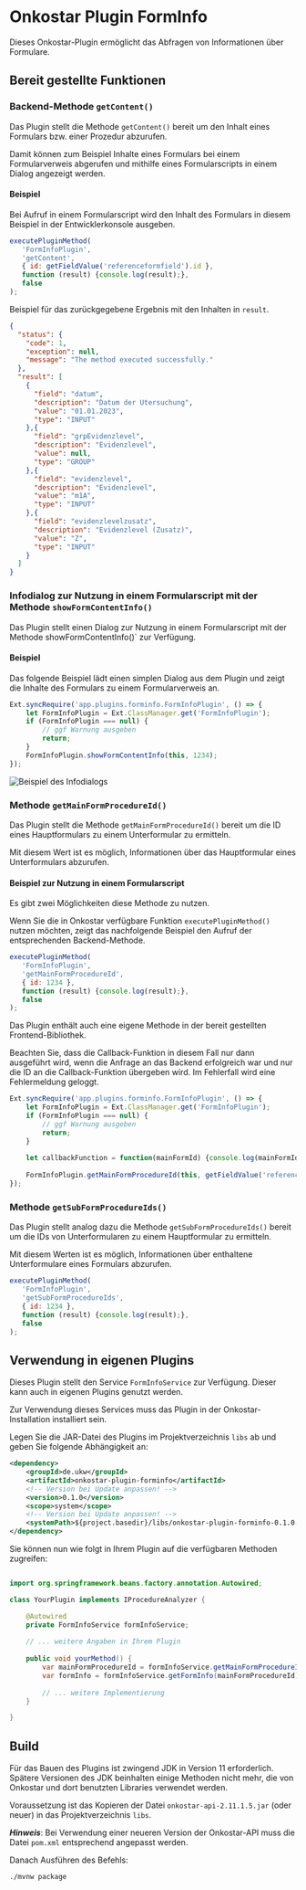 # Onkostar Plugin FormInfo

Dieses Onkostar-Plugin ermöglicht das Abfragen von Informationen über Formulare.

## Bereit gestellte Funktionen

### Backend-Methode `getContent()`

Das Plugin stellt die Methode `getContent()` bereit um den Inhalt eines Formulars bzw. einer Prozedur abzurufen.

Damit können zum Beispiel Inhalte eines Formulars bei einem Formularverweis abgerufen und mithilfe
eines Formularscripts in einem Dialog angezeigt werden.

#### Beispiel

Bei Aufruf in einem Formularscript wird den Inhalt des Formulars in diesem Beispiel in der Entwicklerkonsole ausgeben.

```javascript
executePluginMethod(
   'FormInfoPlugin',
   'getContent',
   { id: getFieldValue('referenceformfield').id },
   function (result) {console.log(result);},
   false
);
```

Beispiel für das zurückgegebene Ergebnis mit den Inhalten in `result`.

```json
{
  "status": {
    "code": 1,
    "exception": null,
    "message": "The method executed successfully."
  },
  "result": [
    {
      "field": "datum",
      "description": "Datum der Utersuchung",
      "value": "01.01.2023",
      "type": "INPUT"
    },{
      "field": "grpEvidenzlevel",
      "description": "Evidenzlevel",
      "value": null,
      "type": "GROUP"
    },{
      "field": "evidenzlevel",
      "description": "Evidenzlevel",
      "value": "m1A",
      "type": "INPUT"
    },{
      "field": "evidenzlevelzusatz",
      "description": "Evidenzlevel (Zusatz)",
      "value": "Z",
      "type": "INPUT"
    }
  ]
}
```

### Infodialog zur Nutzung in einem Formularscript mit der Methode `showFormContentInfo()`

Das Plugin stellt einen Dialog zur Nutzung in einem Formularscript mit der Methode showFormContentInfo()` zur Verfügung.

#### Beispiel

Das folgende Beispiel lädt einen simplen Dialog aus dem Plugin und zeigt die Inhalte des Formulars zu einem Formularverweis an.

```javascript
Ext.syncRequire('app.plugins.forminfo.FormInfoPlugin', () => {
    let FormInfoPlugin = Ext.ClassManager.get('FormInfoPlugin');
    if (FormInfoPlugin === null) {
        // ggf Warnung ausgeben
        return;
    }
    FormInfoPlugin.showFormContentInfo(this, 1234);
});
```

![Beispiel des Infodialogs](./examples/image.png)

### Methode `getMainFormProcedureId()`

Das Plugin stellt die Methode `getMainFormProcedureId()` bereit um die ID eines Hauptformulars zu einem Unterformular zu ermitteln.

Mit diesem Wert ist es möglich, Informationen über das Hauptformular eines Unterformulars abzurufen.

#### Beispiel zur Nutzung in einem Formularscript

Es gibt zwei Möglichkeiten diese Methode zu nutzen.

Wenn Sie die in Onkostar verfügbare Funktion `executePluginMethod()` nutzen möchten, zeigt das nachfolgende Beispiel den Aufruf der entsprechenden Backend-Methode.

```javascript
executePluginMethod(
   'FormInfoPlugin',
   'getMainFormProcedureId',
   { id: 1234 },
   function (result) {console.log(result);},
   false
);
```

Das Plugin enthält auch eine eigene Methode in der bereit gestellten Frontend-Bibliothek.

Beachten Sie, dass die Callback-Funktion in diesem Fall nur dann ausgeführt wird, wenn die Anfrage an das Backend erfolgreich war und nur die ID an die Callback-Funktion übergeben wird. Im Fehlerfall wird eine Fehlermeldung geloggt.

```javascript
Ext.syncRequire('app.plugins.forminfo.FormInfoPlugin', () => {
    let FormInfoPlugin = Ext.ClassManager.get('FormInfoPlugin');
    if (FormInfoPlugin === null) {
        // ggf Warnung ausgeben
        return;
    }
    
    let callbackFunction = function(mainFormId) {console.log(mainFormId);};
    
    FormInfoPlugin.getMainFormProcedureId(this, getFieldValue('referenceformfield').id, callbackFunction);
});
```

### Methode `getSubFormProcedureIds()`

Das Plugin stellt analog dazu die Methode `getSubFormProcedureIds()` bereit um die IDs von Unterformularen zu einem Hauptformular zu ermitteln.

Mit diesem Werten ist es möglich, Informationen über enthaltene Unterformulare eines Formulars abzurufen.

```javascript
executePluginMethod(
   'FormInfoPlugin',
   'getSubFormProcedureIds',
   { id: 1234 },
   function (result) {console.log(result);},
   false
);
```

## Verwendung in eigenen Plugins

Dieses Plugin stellt den Service `FormInfoService` zur Verfügung. Dieser kann auch in eigenen Plugins genutzt werden.

Zur Verwendung dieses Services muss das Plugin in der Onkostar-Installation installiert sein.

Legen Sie die JAR-Datei des Plugins im Projektverzeichnis `libs` ab und geben Sie folgende Abhängigkeit an:

```xml
<dependency>
    <groupId>de.ukw</groupId>
    <artifactId>onkostar-plugin-forminfo</artifactId>
    <!-- Version bei Update anpassen! -->
    <version>0.1.0</version>
    <scope>system</scope>
    <!-- Version bei Update anpassen! -->
    <systemPath>${project.basedir}/libs/onkostar-plugin-forminfo-0.1.0.jar</systemPath>
</dependency>
```

Sie können nun wie folgt in Ihrem Plugin auf die verfügbaren Methoden zugreifen:

```java

import org.springframework.beans.factory.annotation.Autowired;

class YourPlugin implements IProcedureAnalyzer {

    @Autowired
    private FormInfoService formInfoService;
    
    // ... weitere Angaben in Ihrem Plugin
    
    public void yourMethod() {
        var mainFormProcedureId = formInfoService.getMainFormProcedureId(123);
        var formInfo = formInfoService.getFormInfo(mainFormProcedureId);
        
        // ... weitere Implementierung
    } 

}

```

## Build

Für das Bauen des Plugins ist zwingend JDK in Version 11 erforderlich.
Spätere Versionen des JDK beinhalten einige Methoden nicht mehr, die von Onkostar und dort benutzten Libraries verwendet
werden.

Voraussetzung ist das Kopieren der Datei `onkostar-api-2.11.1.5.jar` (oder neuer) in das Projektverzeichnis `libs`.

**_Hinweis_**: Bei Verwendung einer neueren Version der Onkostar-API muss die Datei `pom.xml` entsprechend angepasst
werden.

Danach Ausführen des Befehls:

```shell
./mvnw package
```